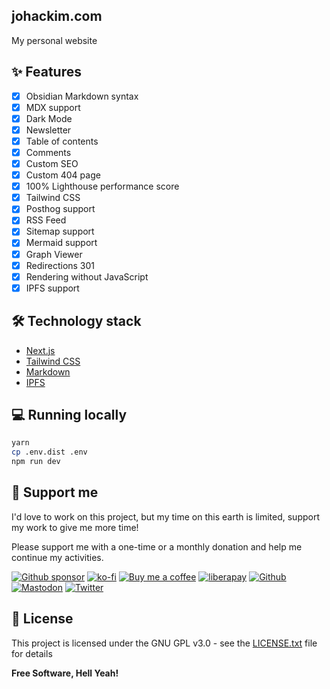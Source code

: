 ## johackim.com

My personal website

## ✨ Features

- [x] Obsidian Markdown syntax
- [x] MDX support
- [x] Dark Mode
- [x] Newsletter
- [x] Table of contents
- [x] Comments
- [x] Custom SEO
- [x] Custom 404 page
- [x] 100% Lighthouse performance score
- [x] Tailwind CSS
- [x] Posthog support
- [x] RSS Feed
- [x] Sitemap support
- [x] Mermaid support
- [x] Graph Viewer
- [x] Redirections 301
- [x] Rendering without JavaScript
- [x] IPFS support

## 🛠️ Technology stack

- [Next.js](https://nextjs.org/)
- [Tailwind CSS](https://github.com/tailwindlabs/tailwindcss)
- [Markdown](https://daringfireball.net/projects/markdown/)
- [IPFS](https://ipfs.tech/)

## 💻 Running locally

```bash
yarn
cp .env.dist .env
npm run dev
```

## 🎁 Support me

I'd love to work on this project, but my time on this earth is limited, support my work to give me more time!

Please support me with a one-time or a monthly donation and help me continue my activities.

[![Github sponsor](https://img.shields.io/badge/github-Support%20my%20work-lightgrey?style=social&logo=github)](https://github.com/sponsors/johackim/)
[![ko-fi](https://img.shields.io/badge/ko--fi-Support%20my%20work-lightgrey?style=social&logo=ko-fi)](https://ko-fi.com/johackim)
[![Buy me a coffee](https://img.shields.io/badge/Buy%20me%20a%20coffee-Support%20my%20work-lightgrey?style=social&logo=buy%20me%20a%20coffee&logoColor=%23FFDD00)](https://www.buymeacoffee.com/johackim)
[![liberapay](https://img.shields.io/badge/liberapay-Support%20my%20work-lightgrey?style=social&logo=liberapay&logoColor=%23F6C915)](https://liberapay.com/johackim/donate)
[![Github](https://img.shields.io/github/followers/johackim?label=Follow%20me&style=social)](https://github.com/johackim)
[![Mastodon](https://img.shields.io/mastodon/follow/1631?domain=https%3A%2F%2Fmastodon.ethibox.fr&style=social)](https://mastodon.ethibox.fr/@johackim)
[![Twitter](https://img.shields.io/twitter/follow/_johackim?style=social)](https://twitter.com/_johackim)

## 📜 License

This project is licensed under the GNU GPL v3.0 - see the [LICENSE.txt](https://raw.githubusercontent.com/johackim/johackim.com/master/LICENSE.txt) file for details

**Free Software, Hell Yeah!**
